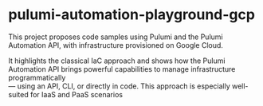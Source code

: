 # pulumi-automation-playground-gcp

This project proposes code samples using Pulumi and the Pulumi Automation API, with infrastructure provisioned on Google Cloud.

It highlights the classical IaC approach and shows how the Pulumi Automation API brings powerful capabilities to manage infrastructure programmatically\
— using an API, CLI, or directly in code. This approach is especially well-suited for IaaS and PaaS scenarios


